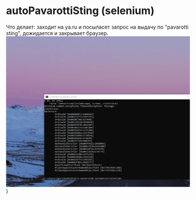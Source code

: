 # autoPavarottiSting (selenium)
Что делает: заходит на ya.ru и посыласет запрос на выдачу по "pavarotti sting", дожидается и закрывает браузер.
![gif исполнения кода на selenium (autoPavarottiSting](https://github.com/igornbutin/TestLab-portfolio/blob/main/autoPavarottiSting.gif))
